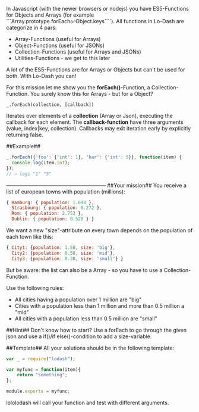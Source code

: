 In Javascript (with the newer browsers or nodejs) you have ES5-Functions for Objects and Arrays (for example ```Array.prototype.forEach```` or ````Object.keys````).
All functions in Lo-Dash are categorize in 4 pars:
- Array-Functions (useful for Arrays)
- Object-Functions (useful for JSONs)
- Collection-Functions (useful for Arrays and JSONs)
- Utilities-Functions - we get to this later

A lot of the ES5-Functions are for Arrays or Objects but can't be used for both. With Lo-Dash you can!

For this mission let me show you the **forEach()**-Function, a Collection-Function. You surely know this for Arrays - but for a Object?

````_.forEach(collection, [callback])````

Iterates over elements of a **collection** (Array or Json), executing the callback for each element. The **callback-function** have three arguments (value, index|key, collection). Callbacks may exit iteration early by explicitly returning false.

##Example##

````javascript
_.forEach({'foo': {'int': 1}, 'bar': {'int': 5}}, function(item) {
  console.log(item.int);
});
// → logs "1" "5"
````

───────────────────────────
##Your mission##
You receive a list of european towns with population (millions):
````javascript
{ Hamburg: { population: 1.698 },
  Strasbourg: { population: 0.272 },
  Rom: { population: 2.753 },
  Dublin: { population: 0.528 } }
````

We want a new "size"-attribute on every town depends on the population of each town like this:
````javascript
{ City1: {population: 1.58, size: 'big'},
  City2: {population: 0.58, size: 'mid'},
  City3: {population: 0.28, size: 'small'} }
````

But be aware: the list can also be a Array - so you have to use a Collection-Function.

Use the following rules:
- All cities having a population over 1 million are "big"
- Cities with a population less than 1 million and more than 0.5 million a "mid"
- All cities with a population less than 0.5 million are "small"

##Hint##
Don't know how to start? Use a forEach to go through the given json and use a if()/if else()-condition to add a size-variable.

##Template##
All your solutions should be in the following template:
```javascript
var _ = require("lodash");

var myfunc = function(item){
    return "something";
};

module.exports = myfunc;
```

lololodash will call your function and test with different arguments.